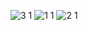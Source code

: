 ![3 1](https://user-images.githubusercontent.com/56846619/72178875-9aae2f00-33c2-11ea-9c40-032b43039e6a.png)
![1 1](https://user-images.githubusercontent.com/56846619/72178873-9a159880-33c2-11ea-9411-1823a5ad71da.png)
![2 1](https://user-images.githubusercontent.com/56846619/72178874-9a159880-33c2-11ea-9d7d-36ae2ceb58ef.png)
